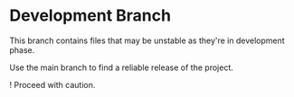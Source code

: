 # Development Branch
This branch contains files that may be unstable as they're in development phase.

Use the main branch to find a reliable release of the project.

! Proceed with caution.
